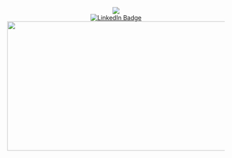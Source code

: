 <div id="header" align="center">
  <img src="https://media.giphy.com/media/v1.Y2lkPTc5MGI3NjExMTFhNmY5MzQyMWY0ZDUwODU4N2IyMmM1Mjg4MDk0ZDdhODlhNDJjZSZjdD1z/M9gbBd9nbDrOTu1Mqx/giphy.gif"/>

  <div id="badges">
    <a href="www.linkedin.com/in/emilio-ramirez-921a1a170](https://www.linkedin.com/in/emilio-ramirez-921a1a170/">
      <img src="https://img.shields.io/badge/LinkedIn-blue?style=for-the-badge&logo=linkedin&logoColor=white" alt="LinkedIn Badge"/>
    </a>
    <div>
      <img src="https://komarev.com/ghpvc/?username=your-github-emilio-ramirez-921a1a170&style=flat-square&color=blue" alt=""/>
    </div>
  </div>
</div>
<div align="center">
  <img src="https://media.giphy.com/media/dWesBcTLavkZuG35MI/giphy.gif" width="600" height="300"/>
</div>
<!--
**Emilio-Ramirez/Emilio-Ramirez** is a ✨ _special_ ✨ repository because its `README.md` (this file) appears on your GitHub profile.

Here are some ideas to get you started:

- 🔭 I’m currently working on ...
- 🌱 I’m currently learning ...
- 👯 I’m looking to collaborate on ...
- 🤔 I’m looking for help with ...
- 💬 Ask me about ...
- 📫 How to reach me: ...
- 😄 Pronouns: ...
- ⚡ Fun fact: ...
-->
